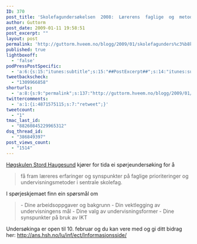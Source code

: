 ```yaml
---
ID: 370
post_title: 'Skolefagundersøkelsen  2008:  Lærerens  faglige  og  metodiske  prioriteringer  i  egen  utvikling'
author: Guttorm
post_date: 2009-01-11 19:58:51
post_excerpt: ""
layout: post
permalink: 'http://guttorm.hveem.no/blogg/2009/01/skolefagunders%c3%b8kelsen-2008-l%c3%a6rerens-faglige-og-metodiske-prioriteringer-i-egen-utvikling/'
published: true
lightboxoff:
  - 'false'
podPressPostSpecific:
  - 'a:6:{s:15:"itunes:subtitle";s:15:"##PostExcerpt##";s:14:"itunes:summary";s:15:"##PostExcerpt##";s:15:"itunes:keywords";s:17:"##WordPressCats##";s:13:"itunes:author";s:10:"##Global##";s:15:"itunes:explicit";s:2:"No";s:12:"itunes:block";s:2:"No";}'
tweetbackscheck:
  - "1309966858"
shorturls:
  - 'a:8:{s:9:"permalink";s:137:"http://guttorm.hveem.no/blogg/2009/01/skolefagunders%c3%b8kelsen-2008-l%c3%a6rerens-faglige-og-metodiske-prioriteringer-i-egen-utvikling/";s:7:"tinyurl";s:25:"http://tinyurl.com/7sqsjs";s:4:"isgd";s:17:"http://is.gd/gNCN";s:5:"bitly";s:18:"http://bit.ly/KQr4";s:5:"snipr";s:22:"http://snipr.com/aiu9s";s:5:"snurl";s:22:"http://snurl.com/aiu9s";s:7:"snipurl";s:24:"http://snipurl.com/aiu9s";s:4:"trim";s:17:"http://tr.im/bnkz";}'
twittercomments:
  - 'a:1:{i:4871575115;s:7:"retweet";}'
tweetcount:
  - "1"
tmac_last_id:
  - "88260845229965312"
dsq_thread_id:
  - "386849397"
post_views_count:
  - "1514"
---
```

<a href="http://www.hsh.no">Høgskulen Stord Haugesund</a> kjører for tida ei spørjeundersøking for å
<blockquote>få fram læreres erfaringer og synspunkter på faglige prioriteringer og undervisningsmetoder  i sentrale skolefag.</blockquote>
I spørjeskjemaet finn ein spørsmål om
<blockquote>- Dine arbeidsoppgaver og bakgrunn
- Din vektlegging av undervisningens mål
- Dine valg av undervisningsformer
- Dine synspunkter på bruk av IKT</blockquote>
Undersøkinga er open til 10. februar og du kan vere med og gi ditt bidrag her:
<a href="http://ans.hsh.no/lu/inf/ect/Informasjonsside/" target="_blank">http://ans.hsh.no/lu/inf/ect/Informasjonsside/</a>